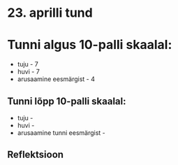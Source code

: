 # 23. aprilli tund

# Tunni algus 10-palli skaalal:

-   tuju - 7
-   huvi - 7
-   arusaamine eesmärgist - 4

## Tunni lõpp 10-palli skaalal:

-   tuju -
-   huvi -
-   arusaamine tunni eesmärgist -

## Reflektsioon

